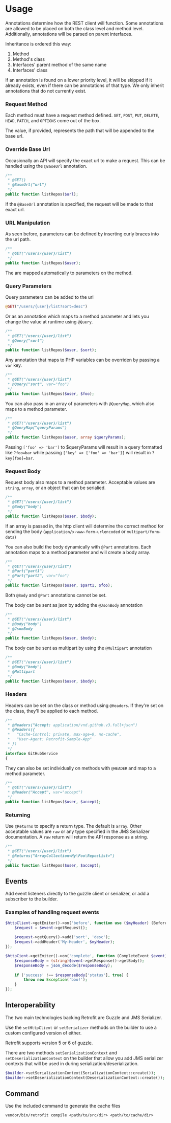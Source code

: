 Usage
=====

Annotations determine how the REST client will function.  Some annotations are allowed to be placed on both
the class level and method level.  Additionally, annotations will be parsed on parent interfaces.

Inheritance is ordered this way:

1. Method
2. Method's class
3. Interfaces' parent method of the same name
4. Interfaces' class

If an annotation is found on a lower priority level, it will be skipped if it already exists, even if there can be
annotations of that type.  We only inherit annotations that do not currently exist.

### Request Method
Each method must have a request method defined.  `GET`, `POST`, `PUT`, `DELETE`,
`HEAD`, `PATCH`, and `OPTIONS` come out of the box.

The value, if provided, represents the path that will be appended to the base url.

### Override Base Url
Occasionally an API will specify the exact url to make a request.  This can be handled
using the `@BaseUrl` annotation.

```php
/**
 * @GET()
 * @BaseUrl("url")
 */
public function listRepos($url);
```

If the `@BaseUrl` annotation is specified, the request will be made to that exact url.

### URL Manipulation
As seen before, parameters can be defined by inserting curly braces into the url
path.

```php
/**
 * @GET("/users/{user}/list")
 */
public function listRepos($user);
```

The are mapped automatically to parameters on the method.

### Query Parameters
Query parameters can be added to the url

```php
@GET("/users/{user}/list?sort=desc")
```

Or as an annotation which maps to a method parameter and lets you change the 
value at runtime using `@Query`.

```php
/**
 * @GET("/users/{user}/list")
 * @Query("sort")
 */
public function listRepos($user, $sort);
```

Any annotation that maps to PHP variables can be overriden by passing a `var` key.

```php
/**
 * @GET("/users/{user}/list")
 * @Query("sort", var="foo")
 */
public function listRepos($user, $foo);
```

You can also pass in an array of parameters with `@QueryMap`, which also maps to
a method parameter.

```php
/**
 * @GET("/users/{user}/list")
 * @QueryMap("queryParams")
 */
public function listRepos($user, array $queryParams);
```

Passing `['foo' => 'bar']` to $queryParams will result in a query formatted like
`?foo=bar` while passing `['key' => ['foo' => 'bar']]` will result in `?key[foo]=bar`.


### Request Body
Request body also maps to a method parameter.  Acceptable values are `string`, 
`array`, or an object that can be serialied.

```php
/**
 * @GET("/users/{user}/list")
 * @Body("body")
 */
public function listRepos($user, $body);
```

If an array is passed in, the http client will determine the correct method for
sending the body (`application/x-www-form-urlencoded` or `multipart/form-data`)

You can also build the body dynamically with `@Part` annotations. 
Each annotation maps to a method parameter and will create a body array.

```php
/**
 * @GET("/users/{user}/list")
 * @Part("part1")
 * @Part("part2", var="foo")
 */
public function listRepos($user, $part1, $foo);
```

Both `@Body` and `@Part` annotations cannot be set.

The body can be sent as json by adding the `@JsonBody` annotation

```php
/**
 * @GET("/users/{user}/list")
 * @Body("body")
 * @JsonBody
 */
public function listRepos($user, $body);
```

The body can be sent as multipart by using the `@Multipart` annotation

```php
/**
 * @GET("/users/{user}/list")
 * @Body("body")
 * @Multipart
 */
public function listRepos($user, $body);
```

### Headers
Headers can be set on the class or method using `@Headers`.  If they're set on the class, they'll be applied to each method.

```php
/**
 * @Headers("Accept: application/vnd.github.v3.full+json")
 * @Headers({
 *   "Cache-Control: private, max-age=0, no-cache",
 *   "User-Agent: Retrofit-Sample-App"
 * })
 */
interface GitHubService
{
```

They can also be set individually on methods with `@HEADER` and map to a method parameter.

```php
/**
 * @GET("/users/{user}/list")
 * @Header("Accept", var="accept")
 */
public function listRepos($user, $accept);
```


### Returning
Use `@Returns` to specify a return type.  The default is `array`.  Other acceptable values are `raw` or any type specified in the JMS Serializer documentation.  A `raw` return will return the API response as a string.

```php
/**
 * @GET("/users/{user}/list")
 * @Returns("ArrayCollection<My\Foo\ReposList>")
 */
public function listRepos($user, $accept);
```


Events
------

Add event listeners directly to the guzzle client or serializer, or add a 
subscriber to the builder.


### Examples of handling request events

```php
$httpClient->getEmiter()->on('before', function use ($myHeader) (BeforeEvent $event) {
    $request = $event->getRequest();
    
    $request->getQuery()->add('sort', 'desc');
    $request->addHeader('My-Header', $myHeader);
});
```

```php
$httpCient->getEmiter()->on('complete', function (CompleteEvent $event) {
    $responseBody = (string)$event->getResponse()->getBody();
    $responseBody = json_decode($responseBody);
    
    if ('success' !== $responseBody['status'], true) {
        throw new Exception('boo!');
    }
});
```


Interoperability
----------------

The two main technologies backing Retrofit are Guzzle and JMS Serializer.

Use the `setHttpClient` or `setSerializer` methods on the builder to use a custom configured version of either.

Retrofit supports version 5 or 6 of guzzle.

There are two methods `setSerializationContext` and `setDeserializationContext` on the builder that allow you add
JMS serializer contexts that will be used in during serialization/deserialization.

```php
$builder->setSerializationContext(SerializationContext::create());
$builder->setDeserializationContext(DeserializationContext::create());
```

Command
-------

Use the included command to generate the cache files

```
vendor/bin/retrofit compile <path/to/src/dir> <path/to/cache/dir>
```
